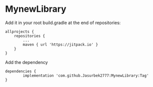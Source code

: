 # MynewLibrary

Add it in your root build.gradle at the end of repositories:

	allprojects {
		repositories {
			...
			maven { url 'https://jitpack.io' }
		}
	}
  
  
  Add the dependency

	dependencies {
	        implementation 'com.github.Jasurbek2777:MynewLibrary:Tag'
	}

